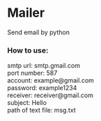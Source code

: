 # Mailer
Send email by python
<h3>How to use:</h3>
<p>
  smtp url: smtp.gmail.com<br>
  port number: 587<br>
  account: example@gmail.com<br>
  password: example1234<br>
  receiver: receiver@gmail.com<br>
  subject: Hello<br>
  path of text file: msg.txt
</p>  
  
